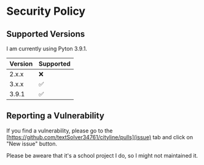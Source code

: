# Security Policy

## Supported Versions

I am currently using Pyton 3.9.1.


| Version | Supported          |
| ------- | ------------------ |
| 2.x.x   | :x:                |
| 3.x.x   | :white_check_mark: |
| 3.9.1   | :white_check_mark: |

## Reporting a Vulnerability

If you find a vulnerability, please go to the [https://github.com/textSolver34761/cityline/pulls](issue) tab and click on "New issue" button.<br />

Please be aweare that it's a school project I do, so I might not maintained it.
<br />

